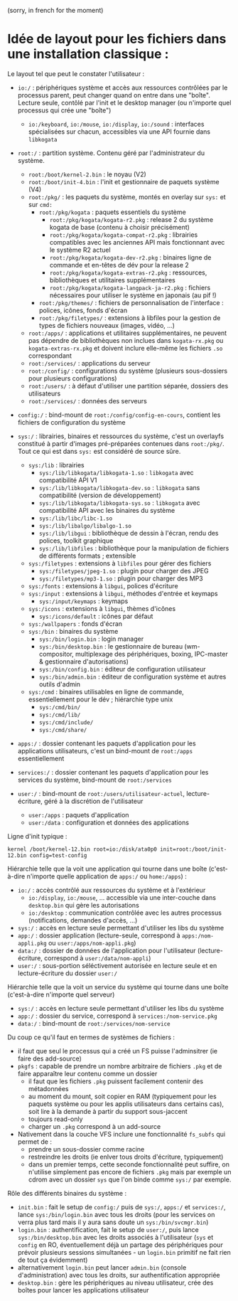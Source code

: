 (sorry, in french for the moment)

# Idée de layout pour les fichiers dans une installation classique :

Le layout tel que peut le constater l'utilisateur :

- `io:/` : périphériques système et accès aux ressources contrôlées
  par le processus parent, peut changer quand on entre dans une "boîte".
  Lecture seule, contôlé par l'init et le desktop manager (ou n'importe
  quel processus qui crée une "boîte")
  - `io:/keyboard`, `io:/mouse`, `io:/display`, `io:/sound` : interfaces spécialisées
    sur chacun, accessibles via une API fournie dans `libkogata`

- `root:/` : partition système. Contenu géré par l'administrateur du système.
  - `root:/boot/kernel-2.bin` : le noyau (V2)
  - `root:/boot/init-4.bin` : l'init et gestionnaire de paquets système (V4)
  - `root:/pkg/` : les paquets du système, montés en overlay sur `sys:` et sur `cmd:`
      - `root:/pkg/kogata` : paquets essentiels du système
          - `root:/pkg/kogata/kogata-r2.pkg` : release 2 du système kogata de 
            base (contenu à choisir précisément)
          - `root:/pkg/kogata/kogata-compat-r2.pkg` : librairies compatibles avec
            les anciennes API mais fonctionnant avec le système R2 actuel
          - `root:/pkg/kogata/kogata-dev-r2.pkg` : binaires ligne de commande
            et en-têtes de dév pour la release 2
          - `root:/pkg/kogata/kogata-extras-r2.pkg` : ressources, bibliothèques
            et utilitaires supplémentaires
          - `root:/pkg/kogata/kogata-langpack-ja-r2.pkg` : fichiers nécessaires
            pour utiliser le système en japonais (au pif !)
      - `root:/pkg/themes/` : fichiers de personnalisation de l'interface :
        polices, icônes, fonds d'écran
      - `root:/pkg/filetypes/` : extensions à libfiles pour la gestion
        de types de fichiers nouveaux (images, vidéo, ...)
  - `root:/apps/` : applications et utilitaires supplémentaires, ne peuvent pas dépendre de
    bibliothèques non inclues  dans `kogata-rx.pkg` ou `kogata-extras-rx.pkg`
    et doivent inclure elle-même les fichiers `.so` correspondant
  - `root:/services/` : applications du serveur
  - `root:/config/` : configurations du système (plusieurs sous-dossiers pour plusieurs configurations)
  - `root:/users/` : à défaut d'utiliser une partition séparée, dossiers des utilisateurs
  - `root:/services/` : données des serveurs

- `config:/` : bind-mount de `root:/config/config-en-cours`, contient les
  fichiers de configuration du système

- `sys:/` : librairies, binaires et ressources du système, c'est un overlayfs
  constitué à partir d'images pré-préparées contenues dans `root:/pkg/`.
  Tout ce qui est dans `sys:` est considéré de source sûre.
  - `sys:/lib` : librairies
      - `sys:/lib/libkogata/libkogata-1.so` : `libkogata` avec compatibilité API V1
      - `sys:/lib/libkogata/libkogata-dev.so` : `libkogata` sans compatibilité (version de développement)
      - `sys:/lib/libkogata/libkogata-sys.so` : `libkogata` avec compatibilité
        API avec les binaires du système
      - `sys:/lib/libc/libc-1.so`
      - `sys:/lib/libalgo/libalgo-1.so`
      - `sys:/lib/libgui` : bibliothèque de dessin à l'écran, rendu des polices, toolkit graphique
      - `sys:/lib/libfiles` : bibliothèque pour la manipulation de fichiers de différents formats ; extensible
  - `sys:/filetypes` : extensions à `libfiles` pour gérer des fichiers
      - `sys:/filetypes/jpeg-1.so` : plugin pour charger des JPEG
      - `sys:/filetypes/mp3-1.so` : plugin pour charger des MP3
  - `sys:/fonts` : extensions à `libgui`, polices d'écriture
  - `sys:/input` : extensions à `libgui`, méthodes d'entrée et keymaps
      - `sys:/input/keymaps` : keymaps
  - `sys:/icons` : extensions à `libgui`, thèmes d'icônes
      - `sys:/icons/default` : icônes par défaut
  - `sys:/wallpapers` : fonds d'écran
  - `sys:/bin` : binaires du système
      - `sys:/bin/login.bin` : login manager
      - `sys:/bin/desktop.bin` : le gestionnaire de bureau
        (wm-compositor, multiplexage des périphériques, boxing,
        IPC-master & gestionnaire d'autorisations)
      - `sys:/bin/config.bin` : éditeur de configuration utilisateur
      - `sys:/bin/admin.bin` : éditeur de configuration système et autres outils d'admin
  - `sys:/cmd` : binaires utilisables en ligne de commande, essentiellement pour le dév ;
    hiérarchie type unix
      - `sys:/cmd/bin/`
      - `sys:/cmd/lib/`
      - `sys:/cmd/include/`
      - `sys:/cmd/share/`

- `apps:/` : dossier contenant les paquets d'application pour les applications utilisateurs,
  c'est un bind-mount de `root:/apps` essentiellement
- `services:/` : dossier contenant les paquets d'application pour les services du système,
  bind-mount de `root:/services`
- `user:/` : bind-mount de `root:/users/utilisateur-actuel`, lecture-écriture,
  géré à la discrétion de l'utilisateur
  - `user:/apps` : paquets d'application
  - `user:/data` : configuration et données des applications

Ligne d'init typique :

    kernel /boot/kernel-12.bin root=io:/disk/ata0p0 init=root:/boot/init-12.bin config=test-config

Hiérarchie telle que la voit une application qui tourne dans une boîte
(c'est-à-dire n'importe quelle application de `apps:/` ou `home:/apps`) :

- `io:/` : accès contrôlé aux ressources du système et à l'extérieur
  - `io:/display`, `io:/mouse`, ... accessible via une inter-couche dans `desktop.bin` qui gère les autorisations
  - `io:/desktop` : communication contrôlée avec les autres processus (notifications, demandes d'accès, ...)
- `sys:/` : accès en lecture seule permettant d'utiliser les libs du système
- `app:/` : dossier application (lecture-seule, correspond à `apps:/nom-appli.pkg` ou `user:/apps/nom-appli.pkg`)
- `data:/` : dossier de données de l'application pour l'utilisateur
  (lecture-écriture, correspond à `user:/data/nom-appli`)
- `user:/` : sous-portion séléctivement autorisée en lecture seule et en lecture-écriture du dossier `user:/`

Hiérarchie telle que la voit un service du système qui tourne dans une boîte
(c'est-à-dire n'importe quel serveur)

- `sys:/` : accès en lecture seule permettant d'utiliser les libs du système
- `app:/` : dossier du service, correspond à `services:/nom-service.pkg`
- `data:/` : bind-mount de `root:/services/nom-service`

Du coup ce qu'il faut en termes de systèmes de fichiers :

- il faut que seul le processus qui a créé un FS puisse l'adminsitrer (ie faire des add-source)
- `pkgfs` : capable de prendre un nombre arbitraire de fichiers `.pkg`
  et de faire apparaître leur contenu comme un dossier
  - il faut que les fichiers `.pkg` puissent facilement contenir des métadonnées
  - au moment du mount, soit copier en RAM (typiquement pour les paquets système
    ou pour les applis utilisateurs dans certains cas), soit lire à la demande à
    partir du support sous-jaccent
  - toujours read-only
  - charger un `.pkg` correspond à un add-source
- Nativement dans la couche VFS inclure une fonctionnalité `fs_subfs` qui permet de :
  - prendre un sous-dossier comme racine
  - restreindre les droits (ie enlver tous droits d'écriture, typiquement)
  - dans un premier temps, cette seconde fonctionnalité peut suffire,
    on n'utilise simplement pas encore de fichiers `.pkg` mais par exemple un cdrom
    avec un dossier `sys` que l'on binde comme `sys:/` par exemple.

Rôle des différents binaires du système :

- `init.bin` : fait le setup de `config:/` puis de `sys:/`, `apps:/` et
  `services:/`, lance `sys:/bin/login.bin` avec tous les droits (pour les
  services on verra plus tard mais il y aura sans doute un
  `sys:/bin/svcmgr.bin`)
- `login.bin` : authentification, fait le setup de `user:/`, puis lance
  `sys:/bin/desktop.bin` avec les droits associés à l'utilisateur (`sys` et
  `config` en RO, éventuellement déjà un partage des périphériques pour prévoir
  plusieurs sessions simultanées - un `login.bin` primitif ne fait rien de tout
  ça évidemment)
- alternativement `login.bin` peut lancer `admin.bin` (console
  d'administration) avec tous les droits, sur authentification appropriée
- `desktop.bin` : gère les périphériques au niveau utilisateur, crée des boîtes
  pour lancer les applications utilisateur


